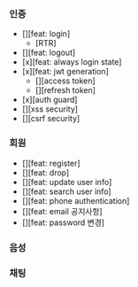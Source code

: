 
### 인증
- [][feat: login]
  - [RTR]
- [][feat: logout]
- [x][feat: always login state]
- [x][feat: jwt generation]
  - [][access token]
  - [][refresh token]
- [x][auth guard]
- [][xss security]
- [][csrf security]


### 회원
- [][feat: register]
- [][feat: drop]
- [][feat: update user info]
- [][feat: search user info]
- [][feat: phone authentication]
- [][feat: email 공지사항]
- [][feat: password 변경]

### 음성

### 채팅